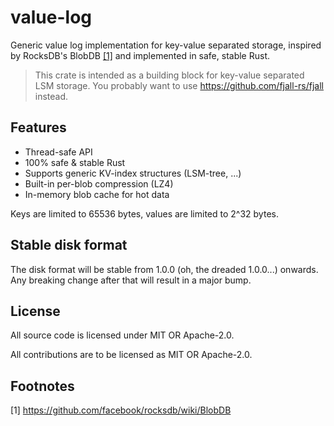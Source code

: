 # value-log

Generic value log implementation for key-value separated storage, inspired by RocksDB's BlobDB [[1]](#footnotes) and implemented in safe, stable Rust.

> This crate is intended as a building block for key-value separated LSM storage.
> You probably want to use https://github.com/fjall-rs/fjall instead.

## Features

- Thread-safe API
- 100% safe & stable Rust
- Supports generic KV-index structures (LSM-tree, ...)
- Built-in per-blob compression (LZ4)
- In-memory blob cache for hot data

Keys are limited to 65536 bytes, values are limited to 2^32 bytes.

## Stable disk format

The disk format will be stable from 1.0.0 (oh, the dreaded 1.0.0...) onwards. Any breaking change after that will result in a major bump.

## License

All source code is licensed under MIT OR Apache-2.0.

All contributions are to be licensed as MIT OR Apache-2.0.

## Footnotes

[1] https://github.com/facebook/rocksdb/wiki/BlobDB
